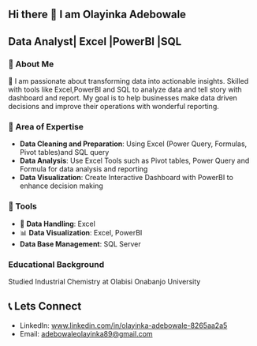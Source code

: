 ## Hi there 👋 I am Olayinka Adebowale 

## Data Analyst| Excel |PowerBI |SQL

### 🚀 About Me

🎯 I am passionate about transforming data into actionable insights. Skilled with tools like Excel,PowerBI and SQL to analyze data and tell story with dashboard and report. My goal is to help businesses make data driven decisions and improve their operations with wonderful reporting.

### 🔎 Area of Expertise 
- **Data Cleaning and Preparation**: Using Excel (Power Query, Formulas, Pivot tables)and SQL query
- **Data Analysis**: Use Excel Tools such as Pivot tables, Power Query and Formula for data analysis and reporting
- **Data Visualization**: Create Interactive Dashboard with PowerBI to enhance decision making

 ### 🔧 Tools 
  - 📂 **Data Handling**: Excel
  - 📊 **Data Visualization**: Excel, PowerBI
  - **Data Base Management**: SQL Server

### Educational Background 
Studied Industrial Chemistry at Olabisi Onabanjo University 

 ## 📞 Lets Connect
 - LinkedIn:
 www.linkedin.com/in/olayinka-adebowale-8265aa2a5
- Email:
adebowaleolayinka89@gmail.com
  

<!--
**AdebowaleOlayinka/AdebowaleOlayinka** is a ✨ _special_ ✨ repository because its `README.md` (this file) appears on your GitHub profile.

Here are some ideas to get you started:

- 🔭 I’m currently working on ...
- 🌱 I’m currently learning ...
- 👯 I’m looking to collaborate on ...
- 🤔 I’m looking for help with ...
- 💬 Ask me about ...
- 📫 How to reach me: ...
- 😄 Pronouns: ...
- ⚡ Fun fact: ...
-->
